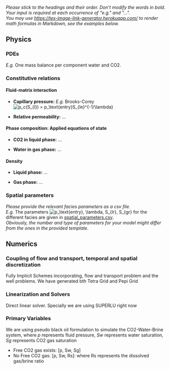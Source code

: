 _Please stick to the headings and their order. Don't modify the words in bold. Your input is required at each occurrence of "e.g." and "..."._<br>
_You may use https://tex-image-link-generator.herokuapp.com/ to render math formulas in Markdown, see the examples below._

## Physics

### PDEs

_E.g._ One mass balance per component water and CO2.

### Constitutive relations

#### Fluid-matrix interaction

* **Capillary pressure:** _E.g._ Brooks-Corey
  ![p_c(S_{l}) = p_\text{entry}S_{le}^{-1/\lambda}](https://render.githubusercontent.com/render/math?math=%5Cdisplaystyle+p_c%28S_%7Bl%7D%29+%3D+p_%5Ctext%7Bentry%7DS_%7Ble%7D%5E%7B-1%2F%5Clambda%7D%0A)

* **Relative permeability:** ...

#### Phase composition: Applied equations of state

* **CO2 in liquid phase:** ...

* **Water in gas phase:** ...

#### Density

* **Liquid phase:** ...

* **Gas phase:** ...

### Spatial parameters

_Please provide the relevant facies parameters as a csv file._<br>
_E.g._ The parameters ![p_\text{entry}, \lambda, S_{lr}, S_{gr}](https://render.githubusercontent.com/render/math?math=%5Cdisplaystyle+p_%5Ctext%7Bentry%7D%2C+%5Clambda%2C+S_%7Blr%7D%2C+S_%7Bgr%7D%0A) for the different facies are given in [spatial_parameters.csv](spatial_parameters.csv).<br>
_Obviously, the number and type of parameters for your model might differ from the ones in the provided template._

## Numerics

### Coupling of flow and transport, temporal and spatial discretization

[//]: <> (_E.g._ Fully coupled, fully implicit, cell-centered FV with TPFA.)

Fully Implicit Schemes incorporating, flow and transport problem and the well problems.
We have generated bth Tetra Grid and Pepi Grid

### Linearization and Solvers

[//]: <>  (_E.g._ Newton with line search, AMG-preconditioned BiCGSTAB for the linear systems.)
Direct linear solver. Specially we are using SUPERLU right now



### Primary Variables

[//]: <> (_E.g._ Dependent on local phase composition:)

We are using pseudo black oil formulation to simulate the CO2-Water-Brine system, where *p* represents fluid pressure, *Sw* represents water saturation, *Sg* represents CO2 gas saturation
* Free CO2 gas exists:
  [p, Sw, Sg]
* No Free CO2 gas:
  [p, Sw, Rs]: where Rs represents the dissolved gas/brine ratio
